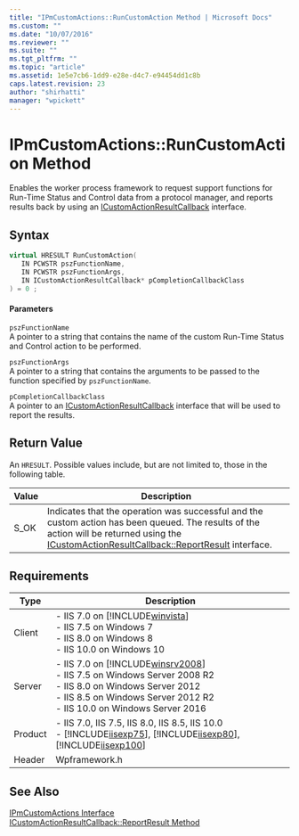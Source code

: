 ```yaml
---
title: "IPmCustomActions::RunCustomAction Method | Microsoft Docs"
ms.custom: ""
ms.date: "10/07/2016"
ms.reviewer: ""
ms.suite: ""
ms.tgt_pltfrm: ""
ms.topic: "article"
ms.assetid: 1e5e7cb6-1dd9-e28e-d4c7-e94454dd1c8b
caps.latest.revision: 23
author: "shirhatti"
manager: "wpickett"
---
```

# IPmCustomActions::RunCustomAction Method
Enables the worker process framework to request support functions for Run-Time Status and Control data from a protocol manager, and reports results back by using an [ICustomActionResultCallback](../../web-development-reference\native-code-api-reference/icustomactionresultcallback-interface.md) interface.  
  
## Syntax  
  
```cpp  
virtual HRESULT RunCustomAction(  
   IN PCWSTR pszFunctionName,  
   IN PCWSTR pszFunctionArgs,  
   IN ICustomActionResultCallback* pCompletionCallbackClass  
) = 0 ;  
```  
  
#### Parameters  
 `pszFunctionName`  
 A pointer to a string that contains the name of the custom Run-Time Status and Control action to be performed.  
  
 `pszFunctionArgs`  
 A pointer to a string that contains the arguments to be passed to the function specified by `pszFunctionName`.  
  
 `pCompletionCallbackClass`  
 A pointer to an [ICustomActionResultCallback](../../web-development-reference\native-code-api-reference/icustomactionresultcallback-interface.md) interface that will be used to report the results.  
  
## Return Value  
 An `HRESULT`. Possible values include, but are not limited to, those in the following table.  
  
|Value|Description|  
|-----------|-----------------|  
|S_OK|Indicates that the operation was successful and the custom action has been queued. The results of the action will be returned using the [ICustomActionResultCallback::ReportResult](../../web-development-reference\native-code-api-reference/icustomactionresultcallback-reportresult-method.md) interface.|  
  
## Requirements  
  
|Type|Description|  
|----------|-----------------|  
|Client|-   IIS 7.0 on [!INCLUDE[winvista](../../wmi-provider/includes/winvista-md.md)]<br />-   IIS 7.5 on Windows 7<br />-   IIS 8.0 on Windows 8<br />-   IIS 10.0 on Windows 10|  
|Server|-   IIS 7.0 on [!INCLUDE[winsrv2008](../../wmi-provider/includes/winsrv2008-md.md)]<br />-   IIS 7.5 on Windows Server 2008 R2<br />-   IIS 8.0 on Windows Server 2012<br />-   IIS 8.5 on Windows Server 2012 R2<br />-   IIS 10.0 on Windows Server 2016|  
|Product|-   IIS 7.0, IIS 7.5, IIS 8.0, IIS 8.5, IIS 10.0<br />-   [!INCLUDE[iisexp75](../../web-development-reference/native-code-api-reference/includes/iisexp75-md.md)], [!INCLUDE[iisexp80](../../web-development-reference/native-code-api-reference/includes/iisexp80-md.md)], [!INCLUDE[iisexp100](../../web-development-reference/native-code-api-reference/includes/iisexp100-md.md)]|  
|Header|Wpframework.h|  
  
## See Also  
 [IPmCustomActions Interface](../../web-development-reference\native-code-api-reference/ipmcustomactions-interface.md)   
 [ICustomActionResultCallback::ReportResult Method](../../web-development-reference\native-code-api-reference/icustomactionresultcallback-reportresult-method.md)